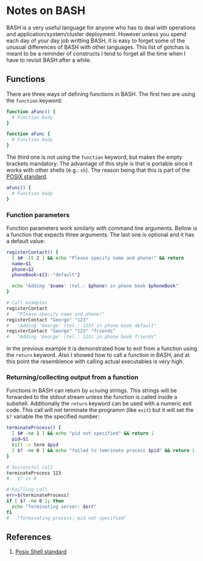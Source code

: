 # Notes on BASH

BASH is a very useful language for anyone who has to deal with operations and
application/system/cluster deployment. However unless you spend each day of
your day job writting BASH, it is easy to forget some of the unusual
differences of BASH with other languages. This list of gotchas is meant to be
a reminder of constructs I tend to forget all the time when I have to revisit
BASH after a while.

## Functions

There are three ways of defining functions in BASH. The first two are using
the `function` keyword:

```bash
function aFunc() {
  # Function body
}

function aFunc {
  # Function body
}
```

The third one is not using the `function` keyword, but makes the empty
brackets mandatory. The advantage of this style is that is portable since it
works with other shells (e.g.: `sh`). The reason being that this is part of
the [POSIX standard][PosixShell].

```bash
aFunc() {
  # Function body
}
```

### Function parameters

Function parameters work similarly with command line arguments. Bellow is a
function that expects three arguments. The last one is optional and it 
has a default value:

```bash
registerContact() {
  [ $# -lt 2 ] && echo "Please specify name and phone!" && return
  name=$1
  phone=$2
  phoneBook=${3:-"default"}

  echo "Adding '$name' (tel.: $phone) in phone book $phoneBook"
}

# Call examples
registerContact
#   "Please specify name and phone!"
registerContact "George" "123"
#   "Adding 'George' (tel.: 123) in phone book default"
registerContact "George" "123" "friends"
#   "Adding 'George' (tel.: 123) in phone book friends"
```

In the previous example it is demonstrated how to exit from a function using
the `return` keyword. Also I showed how to call a function in BASH, and at
this point the resemblence with calling actual executables is very high.

### Returning/collecting output from a function

Functions in BASH can return by `echo`ing strings. This strings will be
forwarded to the stdout stream unless the function is called inside a subshell.
Additionally the `return` keyword can be used with a numeric exit code. This
call will not terminate the programm (like `exit`) but it will set the `$?`
variable the the specified number:

```bash
terminateProcess() {
  [ $# -ne 1 ] && echo "pid not specified" && return 1
  pid=$1
  kill -s term $pid
  [ $? -ne 0 ] && echo "failed to temrinate process $pid" && return 1
}

# Successful call
terminateProcess 123
#   $? is 0

# Failling call
err=$(terminateProcess)
if [ $? -ne 0 ]; then
  echo "Terminating server: $err"
fi
#   "Terminating process: pid not specified"
```

## References

[PosixShell]: http://pubs.opengroup.org/onlinepubs/9699919799/utilities/V3_chap02.html "POSIX standard for Shell"

1. [Posix Shell standard][PosixShell]
